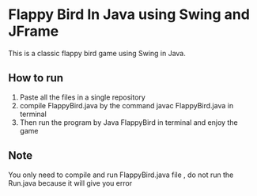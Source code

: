 # Flappy Bird In Java using Swing and JFrame

This is a classic flappy bird game using Swing in Java.

## How to run
1. Paste all the files in a single repository
2. compile FlappyBird.java by the command javac FlappyBird.java in terminal
3. Then run the program by Java FlappyBird in terminal and enjoy the game

## Note
You only need to compile and run FlappyBird.java file , do not run the Run.java because it will give you error
